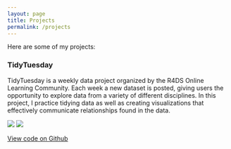 ```yaml
---
layout: page
title: Projects
permalink: /projects
---
```


Here are some of my projects:

### TidyTuesday
TidyTuesday is a weekly data project organized by the R4DS Online Learning Community. Each week a new dataset is posted, giving users the opportunity to explore data from a variety of different disciplines. In this project, I practice tidying data as well as creating visualizations that effectively communicate relationships found in the data.

<img src="{{ site.url }}/images/Tornado Bubble Map Figure.jpeg"/>
<img src="{{ site.url }}/images/Drought Conditions Figure Cropped.jpeg"/>

[View code on Github](https://github.com/kyledtorres/tidytuesday)
